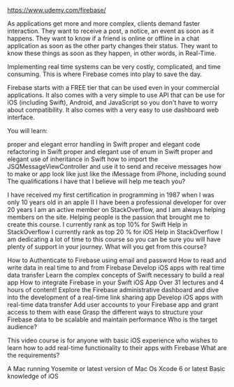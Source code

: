 https://www.udemy.com/firebase/

As applications get more and more complex, clients demand faster interaction. They want to receive a post, a notice, an event as soon as it happens. They want to know if a friend is online or offline in a chat application as soon as the other party changes their status. They want to know these things as soon as they happen, in other words, in Real-Time.

Implementing real time systems can be very costly, complicated, and time consuming. This is where Firebase comes into play to save the day.

Firebase starts with a FREE tier that can be used even in your commercial applications. It also comes with a very simple to use API that can be use for iOS (including Swift), Android, and JavaScript so you don't have to worry about compatibility. It also comes with a very easy to use dashboard web interface.

You will learn:

proper and elegant error handling in Swift
proper and elegant code refactoring in Swift
proper and elegant use of enum in Swift
proper and elegant use of inheritance in Swift
how to import the JSQMessageViewController and use it to send and receive messages
how to make or app look like just like the iMessage from iPhone, including sound
The qualifications I have that I believe will help me teach you?

I have received my first certification in programming in 1987 when I was only 10 years old in an apple II
I have been a professional developer for over 20 years
I am an active member on StackOverflow, and I am always helping members on the site. Helping people is the passion that brought me to create this course.
I currently rank as top 10% for Swift Help in StackOverflow
I currently rank as top 20 % for iOS Help in StackOverflow
I am dedicating a lot of time to this course so you can be sure you will have plenty of support in your journey.
What will you get from this course?

How to Authenticate to Firebase using email and password
How to read and write data in real time to and from Firebase
Develop iOS apps with real time data transfer
Learn the complex concepts of Swift necessary to build a real app
How to integrate Firebase in your Swift iOS App
Over 31 lectures and 4 hours of content!
Explore the Firebase administrative dashboard and dive into the development of a real-time link sharing app
Develop iOS apps with real-time data transfer
Add user accounts to your Firebase app and grant access to them with ease
Grasp the different ways to structure your Firebase data to be scalable and maintain performance
Who is the target audience?

This video course is for anyone with basic iOS experience who wishes to learn how to add real-time functionality to their apps with Firebase
What are the requirements?

A Mac running Yosemite or latest version of Mac Os
Xcode 6 or latest
Basic knowledge of iOS
